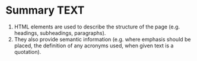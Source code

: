 # Summary TEXT

1. HTML elements are used to describe the structure of the page (e.g. headings, subheadings, paragraphs).
2. They also provide semantic information (e.g. where emphasis should be placed, the definition of any acronyms used, when given text is a quotation).
